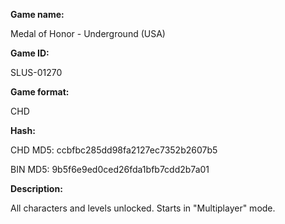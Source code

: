 **Game name:**

Medal of Honor - Underground (USA)

**Game ID:**

SLUS-01270

**Game format:**

CHD

**Hash:**

CHD MD5: ccbfbc285dd98fa2127ec7352b2607b5

BIN MD5: 9b5f6e9ed0ced26fda1bfb7cdd2b7a01

**Description:**

All characters and levels unlocked. Starts in "Multiplayer" mode.